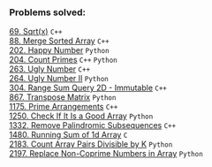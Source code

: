 ### Problems solved:

[69. Sqrt(x)](https://leetcode.com/problems/sqrtx/) `C++`  
[88. Merge Sorted Array](https://leetcode.com/problems/merge-sorted-array/) `C++`  
[202. Happy Number](https://leetcode.com/problems/happy-number/) `Python`  
[204. Count Primes](https://leetcode.com/problems/count-primes/) `C++` `Python`  
[263. Ugly Number](https://leetcode.com/problems/ugly-number/) `C++`  
[264. Ugly Number II](https://leetcode.com/problems/ugly-number-ii/) `Python`  
[304. Range Sum Query 2D - Immutable](https://leetcode.com/problems/range-sum-query-2d-immutable/) `C++`  
[867. Transpose Matrix](https://leetcode.com/problems/transpose-matrix/) `Python`  
[1175. Prime Arrangements](https://leetcode.com/problems/prime-arrangements/) `C++`  
[1250. Check If It Is a Good Array](https://leetcode.com/problems/check-if-it-is-a-good-array/) `Python`  
[1332. Remove Palindromic Subsequences](https://leetcode.com/problems/remove-palindromic-subsequences/) `C++`  
[1480. Running Sum of 1d Array](https://leetcode.com/problems/running-sum-of-1d-array/) `C`  
[2183. Count Array Pairs Divisible by K](https://leetcode.com/problems/count-array-pairs-divisible-by-k/) `Python`  
[2197. Replace Non-Coprime Numbers in Array](https://leetcode.com/problems/replace-non-coprime-numbers-in-array/) 
`Python`  
